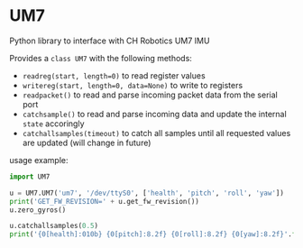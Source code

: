 # UM7
Python library to interface with CH Robotics UM7 IMU

Provides a `class UM7` with the following methods:
* `readreg(start, length=0)` to read register values
* `writereg(start, length=0, data=None)` to write to registers
* `readpacket()` to read and parse incoming packet data from the serial port
* `catchsample()` to read and parse incoming data and update the internal `state` accoringly
* `catchallsamples(timeout)` to catch all samples until all requested values are updated (will change in future)

usage example:
```python
import UM7

u = UM7.UM7('um7', '/dev/ttyS0', ['health', 'pitch', 'roll', 'yaw'])
print('GET_FW_REVISION=' + u.get_fw_revision())
u.zero_gyros()

u.catchallsamples(0.5)
print('{0[health]:010b} {0[pitch]:8.2f} {0[roll]:8.2f} {0[yaw]:8.2f}'.format(u.state))
```
